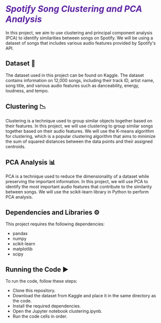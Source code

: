# <b style="color:#5D24A3"> *Spotify Song Clustering and PCA Analysis* </b>

In this project, we aim to use clustering and principal component analysis (PCA) to identify similarities between songs on Spotify. We will be using a dataset of songs that includes various audio features provided by Spotify's API.

## <b> Dataset </b> 🔢

The dataset used in this project can be found on Kaggle. The dataset contains information on 12,000 songs, including their track ID, artist name, song title, and various audio features such as danceability, energy, loudness, and tempo.

## <b> Clustering </b> 📉

Clustering is a technique used to group similar objects together based on their features. In this project, we will use clustering to group similar songs together based on their audio features. We will use the K-means algorithm for clustering, which is a popular clustering algorithm that aims to minimize the sum of squared distances between the data points and their assigned centroids.

## <b> PCA Analysis </b> 📊

PCA is a technique used to reduce the dimensionality of a dataset while preserving the important information. In this project, we will use PCA to identify the most important audio features that contribute to the similarity between songs. We will use the scikit-learn library in Python to perform PCA analysis.

## <b> Dependencies and Libraries </b> ⚙
This project requires the following dependencies:

- pandas
- numpy
- scikit-learn
- matplotlib
- scipy

## <b> Running the Code </b> ▶
To run the code, follow these steps:

- Clone this repository.
- Download the dataset from Kaggle and place it in the same directory as the code.
- Install the required dependencies.
- Open the Jupyter notebook clustering.ipynb.
- Run the code cells in order.
